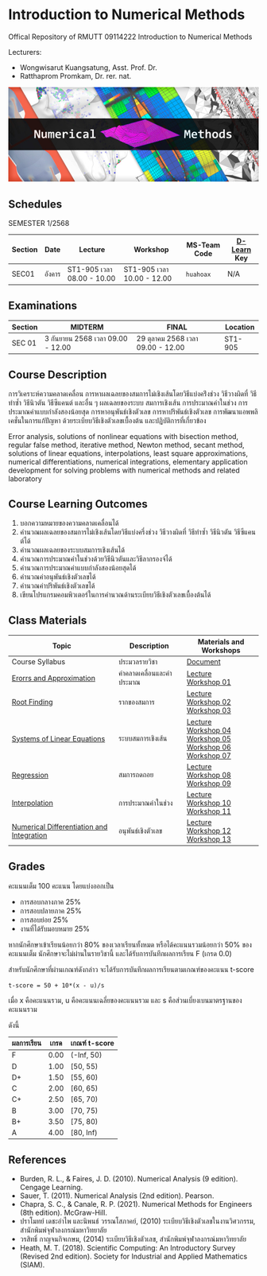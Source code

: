 # Introduction to Numerical Methods
Offical Repository of RMUTT 09114222 Introduction to Numerical Methods

Lecturers:
 - Wongwisarut Kuangsatung, Asst. Prof. Dr.
 - Ratthaprom Promkam, Dr. rer. nat.

![Banner](./materials/banner.jpg)


## Schedules

SEMESTER 1/2568

| Section | Date    | Lecture  | Workshop | MS-Team Code | [D-Learn](https://dlearn.rmutt.ac.th/course/view.php?id=2318) Key |
|---------|---------|----------|----------|--------|---------|
|  SEC01  | อังคาร     |ST1-905 เวลา 08.00 - 10.00 | ST1-905 เวลา 10.00 - 12.00 | `huahoax` |  N/A  |



## Examinations

| Section | MIDTERM | FINAL  | Location|
|---------|---------|-------|---------|
| SEC 01 | 3 กันยายน 2568 เวลา 09.00 - 12.00 | 29 ตุลาคม 2568 เวลา 09.00 - 12.00 | ST1-905 |


## Course Description

การวิเคราะห์ความคลาดเคลื่อน การหาผลเฉลยของสมการไม่เชิงเส้นโดยวิธีแบ่งคร่ึงช่วง วิธีวางผิดที่ วิธีทําซํ้า วิธีนิวตัน วิธีซีแคนต์ และอื่น ๆ ผลเฉลยของระบบ สมการเชิงเส้น การประมาณค่าในช่วง การประมาณค่าแบบกําลังสองน้อยสุด การหาอนุพันธ์เชิงตัวเลข การหาปริพันธ์เชิงตัวเลข การพัฒนาแอพพลิเคชั่นในการแก้ปัญหา ด้วยระเบียบวิธีเชิงตัวเลขเบื้องต้น และปฏิบัติการที่เกี่ยวข้อง
          
Error analysis, solutions of nonlinear equations with bisection method, regular false method, iterative method, Newton method, secant method, solutions of linear equations, interpolations, least square approximations, numerical differentiations, numerical integrations, elementary application development for solving problems with numerical methods and related laboratory

## Course Learning Outcomes

1. บอกความหมายของความคลาดเคลื่อนได้ 
1. คำนวณผลเฉลยของสมการไม่เชิงเส้นโดยวิธีแบ่งครึ่งช่วง วิธีวางผิดที่ วิธีทำซ้ำ วิธีนิวตัน วิธีซีแคนต์ได้ 
1. คำนวณผลเฉลยของระบบสมการเชิงเส้นได้
1. คำนวณการประมาณค่าในช่วงด้วยวิธีนิวตันและวิธีลากรองจ์ได้
1. คำนวณการประมาณค่าแบบกำลังสองน้อยสุดได้
1. คำนวณค่าอนุพันธ์เชิงตัวเลขได้
1. คำนวณค่าปริพันธ์เชิงตัวเลขได้
1. เขียนโปรแกรมคอมพิวเตอร์ในการคํานวณด้านระเบียบวิธีเชิงตัวเลขเบื้องต้นได้

## Class Materials

|    Topic   |   Description   |    Materials and Workshops   |
|------------|-----------------|---------------|
| Course Syllabus      |  ประมวลรายวิชา | [Document](./materials/cs.pdf)|
| [Erorrs and Approximation](./materials/lecture_01.pdf) | ค่าคลาดเคลื่อนและค่าประมาณ | [Lecture](./materials/handout_01.pdf) <br> [Workshop 01](./materials/workshop_01.ipynb) |
| [Root Finding](./materials/lecture_02.pdf) | รากของสมการ | [Lecture](./materials/handout_02.pdf) <br> [Workshop 02](./materials/workshop_02.ipynb) <br>  [Workshop 03](./materials/workshop_03.ipynb)|
| [Systems of Linear Equations](./materials/lecture_03.pdf) | ระบบสมการเชิงเส้น | [Lecture](./materials/handout_03.pdf) <br> [Workshop 04](./materials/workshop_04.ipynb) <br> [Workshop 05](./materials/workshop_05.ipynb) <br> [Workshop 06](./materials/workshop_06.ipynb) <br> [Workshop 07](./materials/workshop_07.ipynb)|
| [Regression](./materials/lecture_04.pdf) | สมการถดถอย | [Lecture](./materials/handout_04.pdf) <br> [Workshop 08](./materials/workshop_08.zip) <br> [Workshop 09](./materials/workshop_09.zip) |
| [Interpolation](./materials/lecture_05.pdf) | การประมาณค่าในช่วง | [Lecture](./materials/handout_05.pdf) <br> [Workshop 10](./materials/workshop_10.ipynb) <br> [Workshop 11](./materials/workshop_11.zip) |
| [Numerical Differentiation and Integration](./materials/lecture_06.pdf) | อนุพันธ์เชิงตัวเลข | [Lecture](./materials/handout_06.pdf) <br> [Workshop 12](./materials/workshop_12.ipynb) <br> [Workshop 13](./materials/workshop_13.ipynb) |


## Grades

คะแนนเต็ม 100 คะแนน โดยแบ่งออกเป็น
- การสอบกลางภาค 25%
- การสอบปลายภาค 25%
- การสอบย่อย 25%
- งานที่ได้รับมอบหมาย 25%

หากนักศึกษาเข้าเรียนน้อยกว่า 80% ของเวลาเรียนทั้งหมด
หรือได้คะแนนรวมน้อยกว่า 50% ของคะแนนเต็ม นักศึกษาจะไม่ผ่านในรายวิชานี้ และได้รับการบันทึกผลการเรียน F (เกรด 0.0) 

สำหรับนักศึกษาที่ผ่านเกณฑ์ดังกล่าว จะได้รับการบันทึกผลการเรียนตามเกณฑ์ของคะแนน t-score 

```
t-score = 50 + 10*(x - u)/s
```
เมื่อ x คือคะแนนรวม, u คือคะแนนเฉลี่ยของคะแนนรวม และ s คือส่วนเบี่ยงเบนมาตรฐานของคะแนนรวม

ดังนี้

| ผลการเรียน | เกรด | เกณฑ์ t-score |
|---------|------|--------------|
| F | 0.00 | (-Inf, 50) | 
| D | 1.00 | [50, 55) | 
| D+ | 1.50 | [55, 60) | 
| C | 2.00 | [60, 65) |
| C+ | 2.50 | [65, 70) |
| B | 3.00 | [70, 75) |
| B+ | 3.50 | [75, 80) |
| A | 4.00 | [80, Inf) |

## References

- Burden, R. L., & Faires, J. D. (2010). Numerical Analysis (9 edition). Cengage Learning.
- Sauer, T. (2011). Numerical Analysis (2nd edition). Pearson.
- Chapra, S. C., & Canale, R. P. (2021). Numerical Methods for Engineers (8th edition). McGraw-Hill.
- ปราโมทย์ เดชะอำไพ และนิพนธ์ วรรณโสภาคย์, (2010) ระเบียบวิธีเชิงตัวเลขในงานวิศวกรรม, สำนักพิมพ์จุฬาลงกรณ์มหาวิทยาลัย
- วรสิทธิ์ กาญจนกิจเกษม, (2014) ระเบียบวิธีเชิงตัวเลข, สำนักพิมพ์จุฬาลงกรณ์มหาวิทยาลัย
- Heath, M. T. (2018). Scientific Computing: An Introductory Survey (Revised 2nd edition). Society for Industrial and Applied Mathematics (SIAM).
